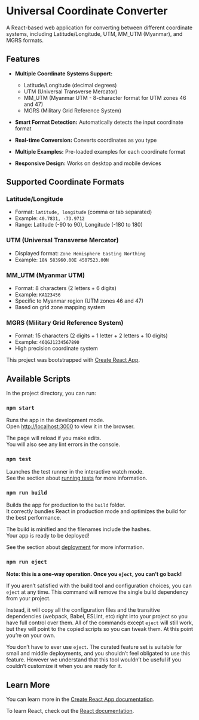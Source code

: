 # Universal Coordinate Converter

A React-based web application for converting between different coordinate systems, including Latitude/Longitude, UTM, MM_UTM (Myanmar), and MGRS formats.

## Features

- **Multiple Coordinate Systems Support:**
  - Latitude/Longitude (decimal degrees)
  - UTM (Universal Transverse Mercator)
  - MM_UTM (Myanmar UTM - 8-character format for UTM zones 46 and 47)
  - MGRS (Military Grid Reference System)

- **Smart Format Detection:** Automatically detects the input coordinate format
- **Real-time Conversion:** Converts coordinates as you type
- **Multiple Examples:** Pre-loaded examples for each coordinate format
- **Responsive Design:** Works on desktop and mobile devices

## Supported Coordinate Formats

### Latitude/Longitude
- Format: `latitude, longitude` (comma or tab separated)
- Example: `40.7831, -73.9712`
- Range: Latitude (-90 to 90), Longitude (-180 to 180)

### UTM (Universal Transverse Mercator)
- Displayed format: `Zone Hemisphere Easting Northing`
- Example: `18N 583960.00E 4507523.00N`

### MM_UTM (Myanmar UTM)
- Format: 8 characters (2 letters + 6 digits)
- Example: `KA123456`
- Specific to Myanmar region (UTM zones 46 and 47)
- Based on grid zone mapping system

### MGRS (Military Grid Reference System)
- Format: 15 characters (2 digits + 1 letter + 2 letters + 10 digits)
- Example: `46QGJ1234567890`
- High precision coordinate system

This project was bootstrapped with [Create React App](https://github.com/facebook/create-react-app).

## Available Scripts

In the project directory, you can run:

### `npm start`

Runs the app in the development mode.\
Open [http://localhost:3000](http://localhost:3000) to view it in the browser.

The page will reload if you make edits.\
You will also see any lint errors in the console.

### `npm test`

Launches the test runner in the interactive watch mode.\
See the section about [running tests](https://facebook.github.io/create-react-app/docs/running-tests) for more information.

### `npm run build`

Builds the app for production to the `build` folder.\
It correctly bundles React in production mode and optimizes the build for the best performance.

The build is minified and the filenames include the hashes.\
Your app is ready to be deployed!

See the section about [deployment](https://facebook.github.io/create-react-app/docs/deployment) for more information.

### `npm run eject`

**Note: this is a one-way operation. Once you `eject`, you can’t go back!**

If you aren’t satisfied with the build tool and configuration choices, you can `eject` at any time. This command will remove the single build dependency from your project.

Instead, it will copy all the configuration files and the transitive dependencies (webpack, Babel, ESLint, etc) right into your project so you have full control over them. All of the commands except `eject` will still work, but they will point to the copied scripts so you can tweak them. At this point you’re on your own.

You don’t have to ever use `eject`. The curated feature set is suitable for small and middle deployments, and you shouldn’t feel obligated to use this feature. However we understand that this tool wouldn’t be useful if you couldn’t customize it when you are ready for it.

## Learn More

You can learn more in the [Create React App documentation](https://facebook.github.io/create-react-app/docs/getting-started).

To learn React, check out the [React documentation](https://reactjs.org/).
